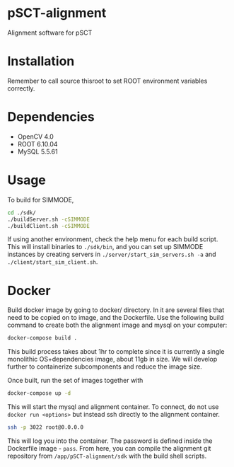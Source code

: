 # pSCT-alignment
Alignment software for pSCT

# Installation

Remember to call source thisroot to set ROOT environment variables correctly.

# Dependencies

* OpenCV 4.0
* ROOT 6.10.04
* MySQL 5.5.61

# Usage
To build for SIMMODE,
```bash
cd ./sdk/
./buildServer.sh -cSIMMODE
./buildClient.sh -cSIMMODE
```
If using another environment, check the help menu for each build script. This will install binaries to `./sdk/bin`, and you can set up SIMMODE instances by creating servers in `./server/start_sim_servers.sh -a` and `./client/start_sim_client.sh`. 


# Docker
Build docker image by going to docker/ directory. In it are several files that need to be copied on to image, and the Dockerfile. Use the following build command to create both the alignment image and mysql on your computer:
```bash
docker-compose build .
``` 
This build process takes about 1hr to complete since it is currently a single monolithic OS+dependencies image, about 11gb in size. We will develop further to containerize subcomponents and reduce the image size.

Once built, run the set of images together with 

```bash
docker-compose up -d
``` 
This will start the mysql and alignment container. To connect, do not use `docker run <options>` but instead ssh directly to the alignment container.
```bash
ssh -p 3022 root@0.0.0.0
```
This will log you into the container. The password is defined inside the Dockerfile image - `pass`. From here, you can compile the alignment git repository from `/app/pSCT-alignment/sdk` with the build shell scripts.

 